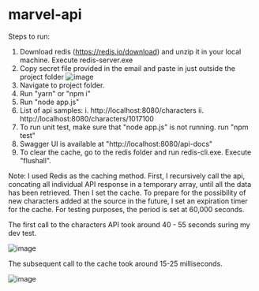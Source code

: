 # marvel-api

Steps to run:
1. Download redis (https://redis.io/download) and unzip it in your local machine. Execute redis-server.exe
2. Copy secret file provided in the email and paste in just outside the project folder ![image](https://user-images.githubusercontent.com/35554291/123448517-9654f080-d60d-11eb-9a00-f37ae8ae1d78.png)
3. Navigate to project folder.
4. Run "yarn" or "npm i"
5. Run "node app.js"
6. List of api samples: 
  i. http://localhost:8080/characters
  ii. http://localhost:8080/characters/1017100
6. To run unit test, make sure that "node app.js" is not running. run "npm test"
7. Swagger UI is available at "http://localhost:8080/api-docs"
8. To clear the cache, go to the redis folder and run redis-cli.exe. Execute "flushall".

Note: 
I used Redis as the caching method. First, I recursively call the api, concating all individual API response in a temporary array, until all the data has been retrieved. Then I set the cache. To prepare for the possibility of new characters added at the source in the future, I set an expiration timer for the cache. For testing purposes, the period is set at 60,000 seconds. 

The first call to the characters API took around 40 - 55 seconds suring my dev test. 

![image](https://user-images.githubusercontent.com/35554291/123450688-9229d280-d60f-11eb-8444-d5f2e08316f6.png)

The subsequent call to the cache took around 15-25 milliseconds.

![image](https://user-images.githubusercontent.com/35554291/123450841-ba193600-d60f-11eb-9549-5b60ae315e09.png)
